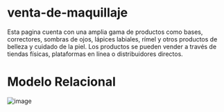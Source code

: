 # venta-de-maquillaje
Esta pagina cuenta con una amplia gama de productos como bases, correctores, sombras de ojos, lápices labiales, rímel y otros productos de belleza y cuidado de la piel. Los productos se pueden vender a través de tiendas físicas, plataformas en línea o distribuidores directos.
# Modelo Relacional
![image](https://github.com/user-attachments/assets/412172c3-a21b-4fe9-9559-4cf7d86eabe0)
